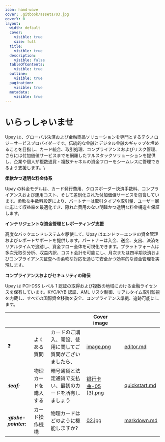 ```yaml
---
icon: hand-wave
cover: .gitbook/assets/03.jpg
coverY: 0
layout:
  width: default
  cover:
    visible: true
    size: full
  title:
    visible: true
  description:
    visible: false
  tableOfContents:
    visible: true
  outline:
    visible: true
  pagination:
    visible: true
  metadata:
    visible: true
---
```


# いらっしゃいませ

Upay は、グローバル決済および金融商品ソリューションを専門とするテクノロジーサービスプロバイダーです。伝統的な金融とデジタル金融のギャップを埋めることを目指し、カード統合、取引処理、コンプライアンスおよびリスク管理、さらには付加価値サービスまでを網羅したフルスタックソリューションを提供し、企業や個人が複数通貨・複数チャネルの資金フローをシームレスに管理できるよう支援します。\


**柔軟かつ透明な料金体系**

Upay の料金モデルは、カード発行費用、クロスボーダー決済手数料、コンプライアンスおよび運用コスト、そして差別化された付加価値サービスを包含しています。柔軟な手数料設定により、パートナーは取引タイプや取引量、ユーザー層に応じて収益率を最適化でき、隠れた費用のない明確かつ透明な料金構造を保証します。



**インテリジェントな資金管理とレポーティング支援**

高度なバックエンドシステムを駆使して、Upay はエンドツーエンドの資金管理およびレポートサポートを提供します。パートナーは入金、送金、支出、決済をリアルタイムで追跡し、資金フロー全体を可視化できます。プラットフォームは多次元取引分析、収益内訳、コスト会計を可能にし、月次または四半期決済およびコンプライアンス監査への柔軟な対応を通じて安全かつ効率的な資金管理を実現します。



**コンプライアンスおよびセキュリティの確保**

Upay は PCI-DSS レベル 1 認証の取得および複数の地域における金融ライセンスを保有しています。KYC/KYB 認証、AML リスク制御、リアルタイム取引監視を内蔵し、すべての国際資金移動を安全、コンプライアンス準拠、追跡可能にします。

<table data-view="cards"><thead><tr><th></th><th></th><th></th><th data-hidden data-card-cover data-type="image">Cover image</th><th data-hidden></th><th data-hidden data-card-target data-type="content-ref"></th></tr></thead><tbody><tr><td><h4>❓</h4></td><td>よくある質問</td><td>カードのご購入、開設、使用に関してご質問がございましたら、</td><td><a href=".gitbook/assets/image.png">image.png</a></td><td></td><td><a href="ji-chu/editor.md">editor.md</a></td></tr><tr><td><h4><i class="fa-leaf">:leaf:</i></h4></td><td>物理カードを購入する</td><td>暗号通貨と法定通貨で支払い、最初のカードを所有しましょう</td><td><a href=".gitbook/assets/银行卡曲-05 (3).png">银行卡曲-05 (3).png</a></td><td></td><td><a href="hajimeru/quickstart.md">quickstart.md</a></td></tr><tr><td><h4><i class="fa-globe-pointer">:globe-pointer:</i></h4></td><td>カード操作機構</td><td>物理カードはどのように機能しますか?</td><td><a href=".gitbook/assets/02.jpg">02.jpg</a></td><td></td><td><a href="ji-chu/markdown.md">markdown.md</a></td></tr></tbody></table>
